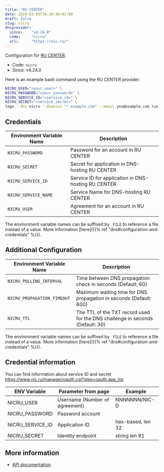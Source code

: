 ```yaml
---
title: "RU CENTER"
date: 2019-03-03T16:39:46+01:00
draft: false
slug: nicru
dnsprovider:
  since:    "v4.24.0"
  code:     "nicru"
  url:      "https://nic.ru/"
---
```


<!-- THIS DOCUMENTATION IS AUTO-GENERATED. PLEASE DO NOT EDIT. -->
<!-- providers/dns/nicru/nicru.toml -->
<!-- THIS DOCUMENTATION IS AUTO-GENERATED. PLEASE DO NOT EDIT. -->


Configuration for [RU CENTER](https://nic.ru/).


<!--more-->

- Code: `nicru`
- Since: v4.24.0


Here is an example bash command using the RU CENTER provider:

```bash
NICRU_USER="<your_user>" \
NICRU_PASSWORD="<your_password>" \
NICRU_SERVICE_ID="<service_id>" \
NICRU_SECRET="<service_secret>" \
lego --dns nicru --domains "*.example.com" --email you@example.com run
```




## Credentials

| Environment Variable Name | Description |
|-----------------------|-------------|
| `NICRU_PASSWORD` | Password for an account in RU CENTER |
| `NICRU_SECRET` | Secret for application in DNS-hosting RU CENTER |
| `NICRU_SERVICE_ID` | Service ID for application in DNS-hosting RU CENTER |
| `NICRU_SERVICE_NAME` | Service Name for DNS-hosting RU CENTER |
| `NICRU_USER` | Agreement for an account in RU CENTER |

The environment variable names can be suffixed by `_FILE` to reference a file instead of a value.
More information [here]({{% ref "dns#configuration-and-credentials" %}}).


## Additional Configuration

| Environment Variable Name | Description |
|--------------------------------|-------------|
| `NICRU_POLLING_INTERVAL` | Time between DNS propagation check in seconds (Default: 60) |
| `NICRU_PROPAGATION_TIMEOUT` | Maximum waiting time for DNS propagation in seconds (Default: 600) |
| `NICRU_TTL` | The TTL of the TXT record used for the DNS challenge in seconds (Default: 30) |

The environment variable names can be suffixed by `_FILE` to reference a file instead of a value.
More information [here]({{% ref "dns#configuration-and-credentials" %}}).

## Credential information

You can find information about service ID and secret https://www.nic.ru/manager/oauth.cgi?step=oauth.app_list

| ENV Variable        | Parameter from page            | Example           |
|---------------------|--------------------------------|-------------------|
| NICRU_USER          | Username (Number of agreement) | NNNNNNN/NIC-D     |
| NICRU_PASSWORD      | Password account               |                   |
| NICRU_SERVICE_ID    | Application ID                 | hex-based, len 32 |
| NICRU_SECRET        | Identity endpoint              | string len 91     |



## More information

- [API documentation](https://www.nic.ru/help/api-dns-hostinga_3643.html)

<!-- THIS DOCUMENTATION IS AUTO-GENERATED. PLEASE DO NOT EDIT. -->
<!-- providers/dns/nicru/nicru.toml -->
<!-- THIS DOCUMENTATION IS AUTO-GENERATED. PLEASE DO NOT EDIT. -->
